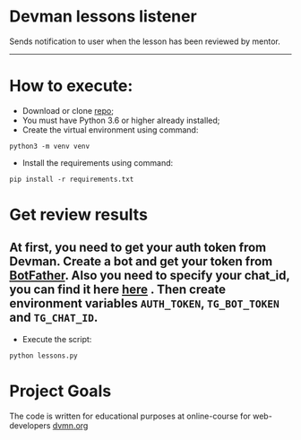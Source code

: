 # Devman lessons listener

Sends notification to user when the lesson has been reviewed by mentor.

---

# How to execute:

- Download or clone <a href="https://github.com/Ash2803/devman-bot" target="_blank">repo</a>;
- You must have Python 3.6 or higher already installed;
- Create the virtual environment using command:

```
python3 -m venv venv
```

- Install the requirements using command:

```
pip install -r requirements.txt
```


# Get review results

At first, you need to get your auth token from Devman. 
Create a bot and get your token from <a href="https://telegram.me/BotFather" target="_blank">BotFather</a>.
Also you need to specify your chat_id, you can find it here
<a href="https://telegram.me/userinfobot" target="_blank">here</a> .
Then create environment variables `AUTH_TOKEN`, `TG_BOT_TOKEN` and `TG_CHAT_ID`.
---

- Execute the script:

```
python lessons.py
```

# Project Goals

The code is written for educational purposes at online-course for web-developers [dvmn.org](https://dvmn.org/)